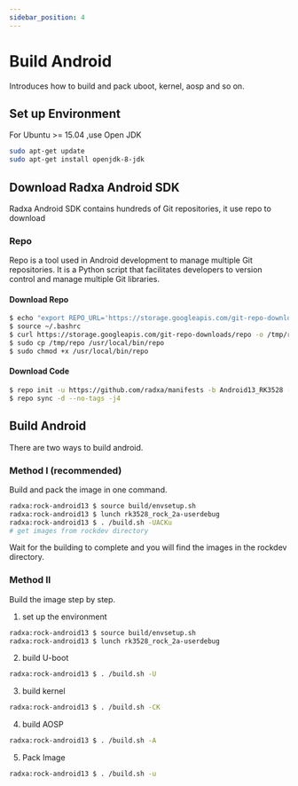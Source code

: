 ```yaml
---
sidebar_position: 4
---
```


# Build Android

Introduces how to build and pack uboot, kernel, aosp and so on.

## Set up Environment

For Ubuntu >= 15.04 ,use Open JDK

```bash
sudo apt-get update
sudo apt-get install openjdk-8-jdk

```

## Download Radxa Android SDK

Radxa Android SDK contains hundreds of Git repositories, it use repo to download

### Repo

Repo is a tool used in Android development to manage multiple Git repositories. It is a Python script that facilitates developers to version control and manage multiple Git libraries.

#### Download Repo

```bash
$ echo "export REPO_URL='https://storage.googleapis.com/git-repo-downloads/repo'" >> ~/.bashrc
$ source ~/.bashrc
$ curl https://storage.googleapis.com/git-repo-downloads/repo -o /tmp/repo
$ sudo cp /tmp/repo /usr/local/bin/repo
$ sudo chmod +x /usr/local/bin/repo
```

#### Download Code

```bash
$ repo init -u https://github.com/radxa/manifests -b Android13_RK3528 -m radxa.xml
$ repo sync -d --no-tags -j4
```

## Build Android

There are two ways to build android.

### Method I (**recommended**)

Build and pack the image in one command.

```bash
radxa:rock-android13 $ source build/envsetup.sh
radxa:rock-android13 $ lunch rk3528_rock_2a-userdebug
radxa:rock-android13 $ . /build.sh -UACKu
# get images from rockdev directory
```

Wait for the building to complete and you will find the images in the rockdev directory.

### Method II

Build the image step by step.

1. set up the environment

```bash
radxa:rock-android13 $ source build/envsetup.sh
radxa:rock-android13 $ lunch rk3528_rock_2a-userdebug
```

2. build U-boot

```bash
radxa:rock-android13 $ . /build.sh -U
```

3. build kernel

```bash
radxa:rock-android13 $ . /build.sh -CK
```

4. build AOSP

```bash
radxa:rock-android13 $ . /build.sh -A
```

5. Pack Image

```bash
radxa:rock-android13 $ . /build.sh -u
```

